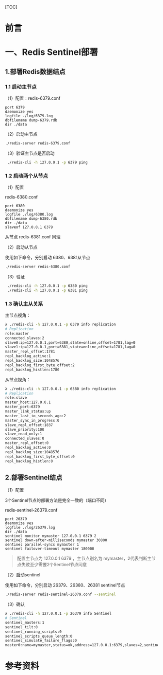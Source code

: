[TOC]







# 前言



# 一、Redis Sentinel部署

## 1.部署Redis数据结点

### 1.1 启动主节点

（1）配置：redis-6379.conf

```properties
port 6379
daemonize yes
logfile ./log/6379.log
dbfilename dump-6379.rdb
dir ./data
```



（2）启动主节点

```bash
./redis-server redis-6379.conf
```



（3）验证主节点是否启动

```bash
 ./redis-cli -h 127.0.0.1 -p 6379 ping
```



### 1.2 启动两个从节点

（1）配置

redis-6380.conf

```properties
port 6380
daemonize yes
logfile ./log/6380.log
dbfilename dump-6380.rdb
dir ./data
slaveof 127.0.0.1 6379
```



从节点 redis-6381.conf 同理



（2）启动从节点

使用如下命令，分别启动 6380、6381从节点

```bash
./redis-server redis-6380.conf
```



（3）验证

```bash
 ./redis-cli -h 127.0.0.1 -p 6380 ping
 ./redis-cli -h 127.0.0.1 -p 6381 ping
```





### 1.3 确认主从关系

主节点视角：

```bash
λ ./redis-cli -h 127.0.0.1 -p 6379 info replication
# Replication
role:master
connected_slaves:2
slave0:ip=127.0.0.1,port=6380,state=online,offset=1781,lag=0
slave1:ip=127.0.0.1,port=6381,state=online,offset=1781,lag=0
master_repl_offset:1781
repl_backlog_active:1
repl_backlog_size:1048576
repl_backlog_first_byte_offset:2
repl_backlog_histlen:1780
```



从节点视角：

```bash
λ ./redis-cli -h 127.0.0.1 -p 6380 info replication
# Replication
role:slave
master_host:127.0.0.1
master_port:6379
master_link_status:up
master_last_io_seconds_ago:2
master_sync_in_progress:0
slave_repl_offset:1837
slave_priority:100
slave_read_only:1
connected_slaves:0
master_repl_offset:0
repl_backlog_active:0
repl_backlog_size:1048576
repl_backlog_first_byte_offset:0
repl_backlog_histlen:0
```





## 2.部署Sentinel结点

（1）配置

3个Sentinel节点的部署方法是完全一致的（端口不同）

redis-sentinel-26379.conf

```
port 26379
daemonize yes
logfile ./log/26379.log
dir ./data
sentinel monitor mymaster 127.0.0.1 6379 2
sentinel down-after-milliseconds mymaster 30000
sentinel parallel-syncs mymaster 1
sentinel failover-timeout mymaster 180000
```



> 配置主节点为 127.0.0.1 6379 ，主节点别名为 mymaster，2代表判断主节点失败至少需要2个Sentinel节点同意



（2）启动sentinel

使用如下命令，分别启动 26379、26380、26381 sentinel节点

```bash
./redis-server redis-sentinel-26379.conf --sentinel
```





（3）确认

```bash
λ ./redis-cli -h 127.0.0.1 -p 26379 info Sentinel
# Sentinel
sentinel_masters:1
sentinel_tilt:0
sentinel_running_scripts:0
sentinel_scripts_queue_length:0
sentinel_simulate_failure_flags:0
master0:name=mymaster,status=ok,address=127.0.0.1:6379,slaves=2,sentinels=3
```

























# 参考资料

